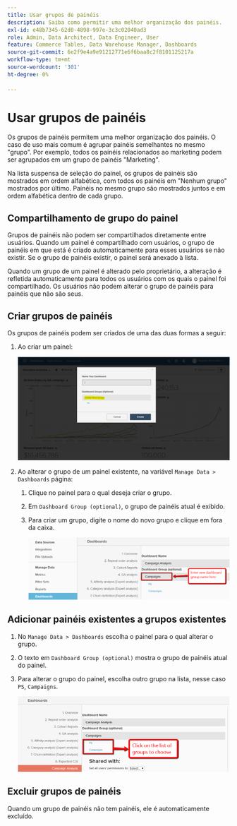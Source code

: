 ```yaml
---
title: Usar grupos de painéis
description: Saiba como permitir uma melhor organização dos painéis.
exl-id: e48b7345-62d0-4898-997e-3c3c02040ad3
role: Admin, Data Architect, Data Engineer, User
feature: Commerce Tables, Data Warehouse Manager, Dashboards
source-git-commit: 6e2f9e4a9e91212771e6f6baa8c2f8101125217a
workflow-type: tm+mt
source-wordcount: '301'
ht-degree: 0%

---
```


# Usar grupos de painéis

Os grupos de painéis permitem uma melhor organização dos painéis. O caso de uso mais comum é agrupar painéis semelhantes no mesmo &quot;grupo&quot;. Por exemplo, todos os painéis relacionados ao marketing podem ser agrupados em um grupo de painéis &quot;Marketing&quot;.

Na lista suspensa de seleção do painel, os grupos de painéis são mostrados em ordem alfabética, com todos os painéis em &quot;Nenhum grupo&quot; mostrados por último. Painéis no mesmo grupo são mostrados juntos e em ordem alfabética dentro de cada grupo.

## Compartilhamento de grupo do painel

Grupos de painéis não podem ser compartilhados diretamente entre usuários. Quando um painel é compartilhado com usuários, o grupo de painéis em que está é criado automaticamente para esses usuários se não existir. Se o grupo de painéis existir, o painel será anexado à lista.

Quando um grupo de um painel é alterado pelo proprietário, a alteração é refletida automaticamente para todos os usuários com os quais o painel foi compartilhado. Os usuários não podem alterar o grupo de painéis para painéis que não são seus.

## Criar grupos de painéis

Os grupos de painéis podem ser criados de uma das duas formas a seguir:

1. Ao criar um painel:

   ![criar grupo de painéis](../../assets/create-dashboard-groups-new-dashboard.png)

1. Ao alterar o grupo de um painel existente, na variável `Manage Data > Dashboards` página:

   1. Clique no painel para o qual deseja criar o grupo.

   1. Em `Dashboard Group (optional)`, o grupo de painéis atual é exibido.

   1. Para criar um grupo, digite o nome do novo grupo e clique em fora da caixa.

      ![criar grupo de painéis](../../assets/create-dashboard-groups-existing-dashboard.png)

## Adicionar painéis existentes a grupos existentes

1. No `Manage Data > Dashboards` escolha o painel para o qual alterar o grupo.

1. O texto em `Dashboard Group (optional)` mostra o grupo de painéis atual do painel.

1. Para alterar o grupo do painel, escolha outro grupo na lista, nesse caso `PS`, `Campaigns`.

   ![alterar painel do grupo](../../assets/add-existing-dashboard-existing-group.png)

## Excluir grupos de painéis

Quando um grupo de painéis não tem painéis, ele é automaticamente excluído.
